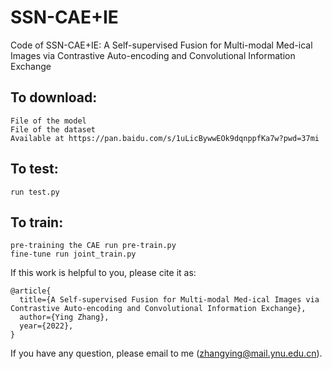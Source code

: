 # SSN-CAE+IE
Code of SSN-CAE+IE: A Self-supervised Fusion for Multi-modal Med-ical Images via Contrastive Auto-encoding and Convolutional Information Exchange

## To download:
    File of the model 
    File of the dataset 
    Available at https://pan.baidu.com/s/1uLicBywwEOk9dqnppfKa7w?pwd=37mi
 
## To test:
    run test.py

## To train:
    pre-training the CAE run pre-train.py
    fine-tune run joint_train.py


If this work is helpful to you, please cite it as:
```
@article{
  title={A Self-supervised Fusion for Multi-modal Med-ical Images via Contrastive Auto-encoding and Convolutional Information Exchange},
  author={Ying Zhang},
  year={2022},  
}
```
If you have any question, please email to me (zhangying@mail.ynu.edu.cn).

